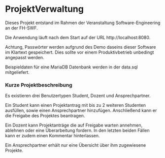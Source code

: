 # ProjektVerwaltung

Dieses Projekt entstand im Rahmen der Veranstaltung Software-Engineering an der FH-SWF.

Die Anwendung läuft nach dem Start auf der URL http://localhost:8080.

Achtung, Passwörter werden aufgrund des Demo daseins dieser Software im Klartext gespeichert. Dies sollte vor 
einem Produktivbetrieb unbedingt angepasst werden.

Beispieldaten für eine MariaDB Datenbank werden in der data.sql mitgeliefert.

### Kurze Projektbeschreibung
Es existieren drei Benutzertypen Student, Dozent und Ansprechpartner.

Ein Student kann einen Projektantrag mit bis zu 2 weiteren Studenten ausfüllen, sowie
einen Ansprechpartner hinzufügen. Anschließend kann er die Freigabe des Projektes beantragen.

Ein Dozent kann Projektanträge die auf Freigabe warten annehmen, ablehnen oder eine Überarbeitung fordern.
In den letzten beiden Fällen kann er zudem einen Kommentar hinterlassen.

Ein Ansprechpartner erhält nur eine Übersicht über ihm zugewiesene Projekte.
